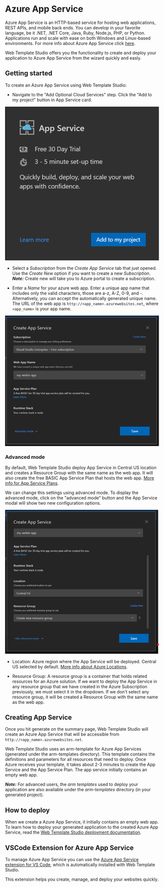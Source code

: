 # Azure App Service

Azure App Service is an HTTP-based service for hosting web applications, REST APIs, and mobile back ends. You can develop in your favorite language, be it .NET, .NET Core, Java, Ruby, Node.js, PHP, or Python. Applications run and scale with ease on both Windows and Linux-based environments. For more info about Azure App Service click [here](https://docs.microsoft.com/azure/app-service/overview).

Web Template Studio offers you the functionality to create and deploy your application to Azure App Service from the wizard quickly and easly.

## Getting started

To create an Azure App Service using Web Template Studio:

- Navigate to the "Add Optional Cloud Services" step. Click the "Add to my project" button in App Service card.

![azure-appservice-card](../../resources/azure-appservice-card.png)

- Select a _Subscription_ from the _Create App Service_ tab that just opened. Use the _Create New_
  option if you want to create a new _Subscription_. _**Note:**_ Create new will take you to Azure portal to create a subscription.

- Enter a _Name_ for your azure web app. Enter a unique app name that includes only the valid characters, those are a-z, A-Z, 0-9, and -. Alternatively, you can accept the automatically generated unique name. The URL of the web app is `http://<app_name>.azurewebsites.net`, where `<app_name>` is your app name.

![azure-appservice-card](../../resources/azure-appservice-createappservice.png)

### Advanced mode

By default, Web Template Studio deploy App Service in Central US location and creates a Resource Group with the same name as the web app. It will also create the free BASIC App Service Plan that hosts the web app. [More info for App Service Plans](https://azure.microsoft.com/en-us/pricing/details/app-service/plans/).

We can change this settings using advanced mode. To display the advanced mode, click on the "advanced mode" button and the App Service modal will show two new configuration options.

![azure-appservice-card](../../resources/azure-appservice-createappservice-advanced-mode.png)

- Location: Azure region where the App Service will be deployed. Central US selected by default. [More info about Azure Locations](https://azure.microsoft.com/en-us/global-infrastructure/regions/).

- Resource Group: A resource group is a container that holds related resources for an Azure solution. If we want to deploy the App Service in any resource group that we have created in the Azure Subscription previously, we must select it in the dropdown. If we don't select any resource group, it will be created a Resource Group with the same name as the web app.

## Creating App Service
Once you hit generate on the summary page, Web Template Studio will create an Azure App Service that will be accessible from `http://<app_name>.azurewebsites.net`.

Web Template Studio uses an arm-template for Azure App Services (generated under the arm-templates directory). This template contains the definitions and parameters for all resources that need to deploy. Once Azure receives your template, it takes about 2-3 minutes to create the App Service and the App Service Plan. The app service initially contains an empty web app.

_**Note:**_ For advanced users, the _arm templates_
used to deploy your application are also available under the _arm-templates_ directory (in your generated project).

## How to deploy

When we create a Azure App Service, it initially contains an empty web app. To learn how to deploy your generated application to the created Azure App Service, read the [Web Template Studio deployment documentation](../../deployment.md).

## VSCode Extension for Azure App Service

To manage Azure App Service you can use the [Azure App Service extension for VS Code](https://marketplace.visualstudio.com/items?itemName=ms-azuretools.vscode-azureappservice), which is automatically installed with Web Template Studio.

This extension helps you create, manage, and deploy your websites quickly.
